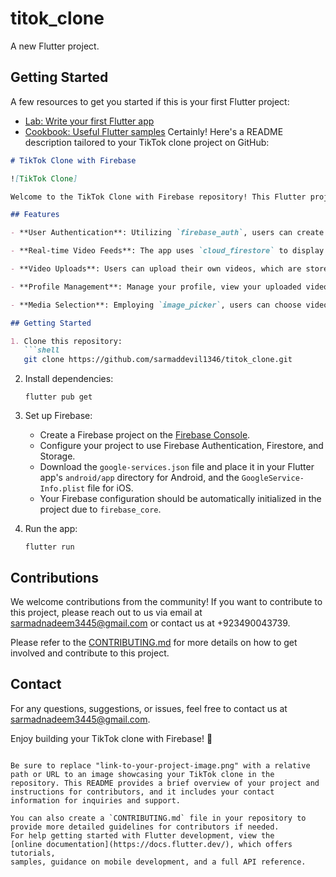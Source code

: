 # titok_clone

A new Flutter project.

## Getting Started


A few resources to get you started if this is your first Flutter project:

- [Lab: Write your first Flutter app](https://docs.flutter.dev/get-started/codelab)
- [Cookbook: Useful Flutter samples](https://docs.flutter.dev/cookbook)
Certainly! Here's a README description tailored to your TikTok clone project on GitHub:

```markdown
# TikTok Clone with Firebase

![TikTok Clone]

Welcome to the TikTok Clone with Firebase repository! This Flutter project replicates the popular TikTok app using Firebase services for authentication, real-time data, and cloud storage.

## Features

- **User Authentication**: Utilizing `firebase_auth`, users can create accounts, log in, and enjoy a personalized TikTok experience.

- **Real-time Video Feeds**: The app uses `cloud_firestore` to display real-time video feeds, mimicking TikTok's endless scroll of engaging content.

- **Video Uploads**: Users can upload their own videos, which are stored using `firebase_storage`. These videos can then be shared with the TikTok community.

- **Profile Management**: Manage your profile, view your uploaded videos, and engage with the TikTok community.

- **Media Selection**: Employing `image_picker`, users can choose videos from their device's gallery for uploading.

## Getting Started

1. Clone this repository:
   ```shell
   git clone https://github.com/sarmaddevil1346/titok_clone.git
   ```

2. Install dependencies:
   ```shell
   flutter pub get
   ```

3. Set up Firebase:
   - Create a Firebase project on the [Firebase Console](https://console.firebase.google.com/).
   - Configure your project to use Firebase Authentication, Firestore, and Storage.
   - Download the `google-services.json` file and place it in your Flutter app's `android/app` directory for Android, and the `GoogleService-Info.plist` file for iOS.
   - Your Firebase configuration should be automatically initialized in the project due to `firebase_core`.

4. Run the app:
   ```shell
   flutter run
   ```

## Contributions

We welcome contributions from the community! If you want to contribute to this project, please reach out to us via email at sarmadnadeem3445@gmail.com or contact us at +923490043739.

Please refer to the [CONTRIBUTING.md](CONTRIBUTING.md) for more details on how to get involved and contribute to this project.


## Contact

For any questions, suggestions, or issues, feel free to contact us at sarmadnadeem3445@gmail.com.

Enjoy building your TikTok clone with Firebase! 🚀
```

Be sure to replace "link-to-your-project-image.png" with a relative path or URL to an image showcasing your TikTok clone in the repository. This README provides a brief overview of your project and instructions for contributors, and it includes your contact information for inquiries and support.

You can also create a `CONTRIBUTING.md` file in your repository to provide more detailed guidelines for contributors if needed.
For help getting started with Flutter development, view the
[online documentation](https://docs.flutter.dev/), which offers tutorials,
samples, guidance on mobile development, and a full API reference.
